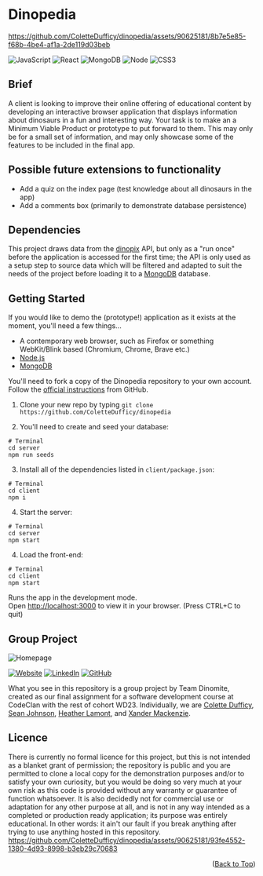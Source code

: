 <a name="readme-top"></a>

# Dinopedia


https://github.com/ColetteDufficy/dinopedia/assets/90625181/8b7e5e85-f68b-4be4-af1a-2de119d03beb


![JavaScript](https://img.shields.io/badge/JavaScript-F7DF1E?style=for-the-badge&logo=javascript&logoColor=black)
![React](https://img.shields.io/badge/react-%2320232a.svg?style=for-the-badge&logo=react&logoColor=%2361DAFB)
![MongoDB](https://img.shields.io/badge/MongoDB-4EA94B?style=for-the-badge&logo=mongodb&logoColor=white)
![Node](https://img.shields.io/badge/Node.js-43853D?style=for-the-badge&logo=node.js&logoColor=white)
![CSS3](https://img.shields.io/badge/css3-%231572B6.svg?style=for-the-badge&logo=css3&logoColor=white)

## Brief
A client is looking to improve their online offering of educational content by developing an interactive browser application that displays information about dinosaurs in a fun and interesting way. Your task is to make an a Minimum Viable Product or prototype to put forward to them. This may only be for a small set of information, and may only showcase some of the features to be included in the final app.


## Possible future extensions to functionality
- Add a quiz on the index page (test knowledge about all dinosaurs in the app)
- Add a comments box (primarily to demonstrate database persistence)

## Dependencies
This project draws data from the [dinopix](https://github.com/judymou/dinopix) API, but only as a "run once" before the application is accessed for the first time; the API is only used as a setup step to source data which will be filtered and adapted to suit the needs of the project before loading it to a [MongoDB](https://www.mongodb.com/) database.

## Getting Started
If you would like to demo the (prototype!) application as it exists at the moment, you'll need a few things...
- A contemporary web browser, such as Firefox or something WebKit/Blink based (Chromium, Chrome, Brave etc.)
- [Node.js](https://nodejs.org/)
- [MongoDB](https://www.mongodb.com/)

You'll need to fork a copy of the Dinopedia repository to your own account. Follow the [official instructions](https://docs.github.com/en/get-started/quickstart/fork-a-repo) from GitHub.

1. Clone your new repo by typing `git clone https://github.com/ColetteDufficy/dinopedia`
   
2. You'll need to create and seed your database:
```
# Terminal
cd server
npm run seeds
```

3. Install all of the dependencies listed in `client/package.json`:
```
# Terminal
cd client
npm i
```
  
4. Start the server:
```
# Terminal
cd server
npm start
```


4. Load the front-end:
```
# Terminal
cd client
npm start
```

Runs the app in the development mode.\
Open [http://localhost:3000](http://localhost:3000) to view it in your browser.
(Press CTRL+C to quit)







## Group Project 
![Homepage](screengrabs/homepage.png)

[![Website][website-shield]][linkedin-url]
[![LinkedIn][linkedin-shield]][linkedin-url]
[![GitHub][github-shield]][github-url]

[website-shield]: https://img.shields.io/badge/Colette%20Dufficy-FFD300?style=for-the-badge&logo=aboutdotme&logoColor=242424
[linkedin-shield]: https://img.shields.io/badge/LinkedIn-FFD300?style=for-the-badge&logo=linkedin&logoColor=242424
[linkedin-url]: https://linkedin.com/in/colettedufficy/
[github-shield]: https://img.shields.io/badge/GitHub-FFD300?style=for-the-badge&logo=github&logoColor=242424
[github-url]: https://github.com/ColetteDufficy

What you see in this repository is a group project by Team Dinomite, created as our final assignment for a software development course at CodeClan with the rest of cohort WD23. Individually, we are [Colette Dufficy](https://github.com/ColetteDufficy), [Sean Johnson](https://github.com/sjohns2020), [Heather Lamont](https://github.com/HeatherLamont), and [Xander Mackenzie](https://github.com/crabbit-git).


## Licence
There is currently no formal licence for this project, but this is not intended as a blanket grant of permission; the repository is public and you are permitted to clone a local copy for the demonstration purposes and/or to satisfy your own curiosity, but you would be doing so very much at your own risk as this code is provided without any warranty or guarantee of function whatsoever. It is also decidedly not for commercial use or adaptation for any other purpose at all, and is not in any way intended as a completed or production ready application; its purpose was entirely educational. In other words: it ain't our fault if you break anything after trying to use anything hosted in this repository.
https://github.com/ColetteDufficy/dinopedia/assets/90625181/93fe4552-1380-4d93-8998-b3eb29c70683
<p align="right">(<a href="#readme-top">Back to Top</a>)</p> 
